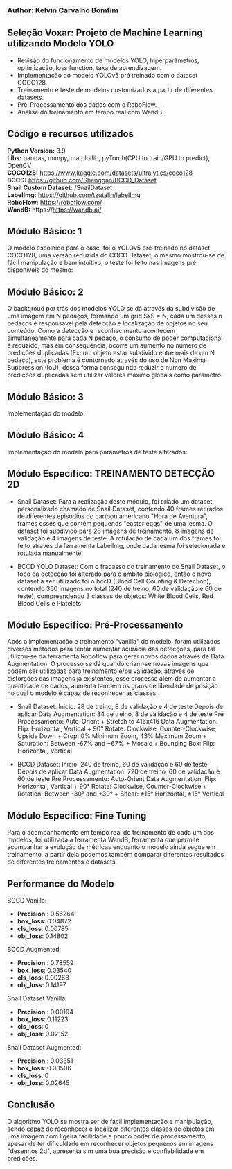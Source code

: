 ### Author: Kelvin Carvalho Bomfim

## Seleção Voxar: Projeto de Machine Learning utilizando Modelo YOLO 
* Revisão do funcionamento de modelos YOLO, hiperparâmetros, optimização, loss function, taxa de aprendizagem.
* Implementação do modelo YOLOv5 pré treinado com o dataset COCO128.
* Treinamento e teste de modelos customizados a partir de diferentes datasets. 
* Pré-Processamento dos dados com o RoboFlow. 
* Análise do treinamento em tempo real com WandB. 

## Código e recursos utilizados 
**Python Version:** 3.9  
**Libs:** pandas, numpy, matplotlib, pyTorch(CPU to train/GPU to predict), OpenCV                                                          
**COCO128:** https://www.kaggle.com/datasets/ultralytics/coco128                                                         
**BCCD:** https://github.com/Shenggan/BCCD_Dataset                                                         
**Snail Custom Dataset:** /SnailDataset                                                       
**LabelImg:** https://github.com/tzutalin/labelImg                                                       
**RoboFlow:** https://roboflow.com/                                                       
**WandB:** https://https://wandb.ai/                                                       

## Módulo Básico: 1
O modelo escolhido para o case, foi o YOLOv5 pré-treinado no dataset COCO128, uma versão reduzida do COCO Dataset, o mesmo mostrou-se de fácil manipulação e bem intuitivo, o teste foi feito nas imagens pré disponíveis do mesmo:

## Módulo Básico: 2
O backgroud por trás dos modelos YOLO se dá através da subdivisão de uma imagem em N pedaços, formando um grid SxS = N, cada um desses n pedaços é responsavel pela detecção e localização de objetos no seu conteúdo. Como a detecção e reconhecimento acontecem simultaneamente para cada N pedaço, o consumo de poder computacional é reduzido, mas em consequência, ocorre um aumento no numero de predições duplicadas (Ex: um objeto estar subdivido entre mais de um N pedaço), este problema é contornado através do uso de Non Maximal Suppression (IoU), dessa forma conseguindo reduzir o numero de predições duplicadas sem utilizar valores máximo globais como parâmetro.

## Módulo Básico: 3
Implementação do modelo:

## Módulo Básico: 4
Implementação do modelo para parâmetros de teste alterados:

## Módulo Especifico: TREINAMENTO DETECÇÃO 2D
* Snail Dataset:
Para a realização deste módulo, foi criado um dataset personalizado chamado de Snail Dataset, contendo 40 frames retirados de diferentes episódios do cartoon americano "Hora de Aventura", frames esses que contém pequenos "easter eggs" de uma lesma.
O dataset foi subdivido para 28 imagens de treinamento, 8 imagens de validação e 4 imagens de teste.
A rotulação de cada um dos frames foi feito através da ferramenta LabelImg, onde cada lesma foi selecionada e rotulada manualmente.

* BCCD YOLO Dataset:
Com o fracasso do treinamento do Snail Dataset, o foco da detecção foi alterado para o âmbito biológico, então o novo dataset a ser utilizado foi o bccD (Blood Cell Counting & Detection), contendo 360 imagens no total (240 de treino, 60 de validação e 60 de teste), compreendendo 3 classes de objetos: White Blood Cells, Red Blood Cells e Platelets

## Módulo Especifico: Pré-Processamento
Após a implementação e treinamento "vanilla" do modelo, foram utilizados diversos métodos para tentar aumentar acurácia das detecções, para tal utilizou-se da ferramenta Roboflow para gerar novos dados através de Data Augmentation.
O processo se dá quando criam-se novas imagens que podem ser utilizadas para treinamento e/ou validação, através de distorções das imagens já existentes, esse processo além de aumentar a quantidade de dados, aumenta também os graus de liberdade de posição no qual o modelo é capaz de reconhecer as classes.

* Snail Dataset:
Inicio: 28 de treino, 8 de validação e 4 de teste
Depois de aplicar Data Augmentation:  84 de treino, 8 de validação e 4 de teste
Pré Processamento: Auto-Orient + Stretch to 416x416
Data Augmentation: Flip: Horizontal, Vertical + 90° Rotate: Clockwise, Counter-Clockwise, Upside Down + Crop: 0% Minimum Zoom, 43% Maximum Zoom + Saturation: Between -67% and +67% + Mosaic + Bounding Box: Flip: Horizontal, Vertical

* BCCD Dataset:
Inicio: 240 de treino, 60 de validação e 60 de teste
Depois de aplicar Data Augmentation: 720 de treino, 60 de validação e 60 de teste
Pré Processamento: Auto-Orient
Data Augmentation: Flip: Horizontal, Vertical + 90° Rotate: Clockwise, Counter-Clockwise + Rotation: Between -30° and +30° + Shear: ±15° Horizontal, ±15° Vertical

## Módulo Especifico: Fine Tuning
Para o acompanhamento em tempo real do treinamento de cada um dos modelos, foi utilizada a ferramenta WandB, ferramenta que permite acompanhar a evolução de métricas enquanto o modelo ainda segue em treinamento, a partir dela podemos também comparar diferentes resultados de diferentes treinamentos e datasets.

## Performance do Modelo
BCCD Vanilla:
*	**Precision** : 0.56264
*	**box_loss**: 0.04872
*	**cls_loss**: 0.00785
*	**obj_loss**: 0.14802

BCCD Augmented:
*	**Precision** : 0.78559
*	**box_loss**: 0.03540
*	**cls_loss**: 0.00268
*	**obj_loss**: 0.14197

Snail Dataset Vanilla:
*	**Precision** : 0.00194
*	**box_loss**: 0.11223
*	**cls_loss**: 0
*	**obj_loss**: 0.02152

Snail Dataset Augmented:
*	**Precision** : 0.03351
*	**box_loss**: 0.08506
*	**cls_loss**: 0
*	**obj_loss**: 0.02645

## Conclusão 
O algoritmo YOLO se mostra ser de fácil implementação e manipulação, sendo capaz de reconhecer e localizar diferentes classes de objetos em uma imagem com ligeira facilidade e pouco poder de processamento, apesar de ter dificuldade em reconhecer objetos pequenos em imagens "desenhos 2d", apresenta sim uma boa precisão e confiabilidade em predições. 


